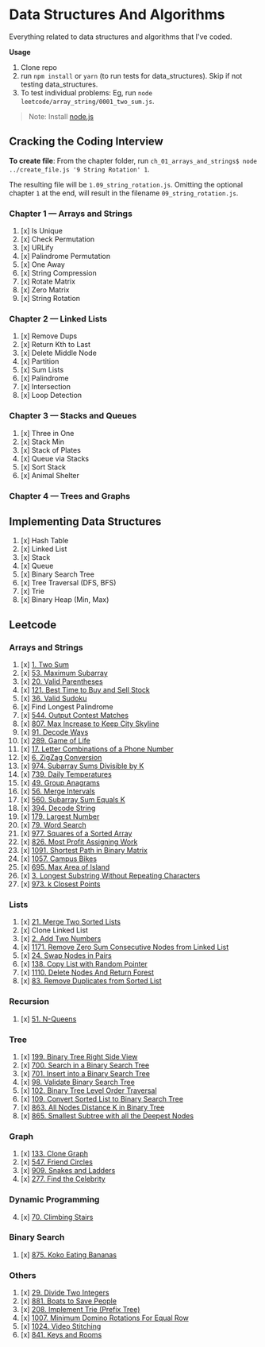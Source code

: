 # Data Structures And Algorithms

Everything related to data structures and algorithms that I've coded.

**Usage**

1. Clone repo
1. run `npm install` or `yarn` (to run tests for data_structures). Skip if not testing data_structures.
1. To test individual problems: Eg, run `node leetcode/array_string/0001_two_sum.js`.

> Note: Install [node.js](https://nodejs.org/en/)

## Cracking the Coding Interview

**To create file**: From the chapter folder, run `ch_01_arrays_and_strings$ node ../create_file.js '9 String Rotation' 1`.

The resulting file will be `1.09_string_rotation.js`. Omitting the optional chapter `1` at the end, will result in the filename `09_string_rotation.js`.

### Chapter 1 — Arrays and Strings

1. [x] Is Unique
2. [x] Check Permutation
3. [x] URLify
4. [x] Palindrome Permutation
5. [x] One Away
6. [x] String Compression
7. [x] Rotate Matrix
8. [x] Zero Matrix
9. [x] String Rotation

### Chapter 2 — Linked Lists

1. [x] Remove Dups
2. [x] Return Kth to Last
3. [x] Delete Middle Node
4. [x] Partition
5. [x] Sum Lists
6. [x] Palindrome
7. [x] Intersection
8. [x] Loop Detection

### Chapter 3 — Stacks and Queues

1. [x] Three in One
2. [x] Stack Min
3. [x] Stack of Plates
4. [x] Queue via Stacks
5. [x] Sort Stack
6. [x] Animal Shelter

### Chapter 4 — Trees and Graphs

## Implementing Data Structures

1. [x] Hash Table
2. [x] Linked List
3. [x] Stack
4. [x] Queue
5. [x] Binary Search Tree
6. [x] Tree Traversal (DFS, BFS)
7. [x] Trie
8. [x] Binary Heap (Min, Max)

## Leetcode

### Arrays and Strings

1. [x] [1. Two Sum](https://leetcode.com/problems/two-sum)
2. [x] [53. Maximum Subarray](https://leetcode.com/problems/maximum-subarray)
3. [x] [20. Valid Parentheses](https://leetcode.com/problems/valid-parentheses/)
4. [x] [121. Best Time to Buy and Sell Stock](https://leetcode.com/problems/best-time-to-buy-and-sell-stock)
5. [x] [36. Valid Sudoku](https://leetcode.com/problems/valid-sudoku/)
6. [x] Find Longest Palindrome
7. [x] [544. Output Contest Matches](https://leetcode.com/problems/output-contest-matches/)
8. [x] [807. Max Increase to Keep City Skyline](https://leetcode.com/problems/max-increase-to-keep-city-skyline/)
9. [x] [91. Decode Ways](https://leetcode.com/problems/decode-ways/)
10. [x] [289. Game of Life](https://leetcode.com/problems/game-of-life/)
11. [x] [17. Letter Combinations of a Phone Number](https://leetcode.com/problems/letter-combinations-of-a-phone-number/)
12. [x] [6. ZigZag Conversion](https://leetcode.com/problems/zigzag-conversion/)
13. [x] [974. Subarray Sums Divisible by K](https://leetcode.com/problems/subarray-sums-divisible-by-k/)
14. [x] [739. Daily Temperatures](https://leetcode.com/problems/daily-temperatures/)
15. [x] [49. Group Anagrams](https://leetcode.com/problems/group-anagrams/)
16. [x] [56. Merge Intervals](https://leetcode.com/problems/merge-intervals/)
17. [x] [560. Subarray Sum Equals K](https://leetcode.com/problems/subarray-sum-equals-k/)
18. [x] [394. Decode String](https://leetcode.com/problems/decode-string/)
19. [x] [179. Largest Number](https://leetcode.com/problems/largest-number/)
20. [x] [79. Word Search](https://leetcode.com/problems/word-search/)
21. [x] [977. Squares of a Sorted Array](https://leetcode.com/problems/squares-of-a-sorted-array/)
22. [x] [826. Most Profit Assigning Work](https://leetcode.com/problems/most-profit-assigning-work/)
23. [x] [1091. Shortest Path in Binary Matrix](https://leetcode.com/problems/shortest-path-in-binary-matrix/)
24. [x] [1057. Campus Bikes](https://leetcode.com/problems/campus-bikes/)
25. [x] [695. Max Area of Island](https://leetcode.com/problems/max-area-of-island/)
26. [x] [3. Longest Substring Without Repeating Characters](https://leetcode.com/problems/longest-substring-without-repeating-characters/)
27. [x] [973. k Closest Points](https://leetcode.com/problems/k-closest-points-to-origin/)

### Lists

1. [x] [21. Merge Two Sorted Lists](https://leetcode.com/problems/merge-two-sorted-lists/)
2. [x] Clone Linked List
3. [x] [2. Add Two Numbers](https://leetcode.com/problems/add-two-numbers/)
4. [x] [1171. Remove Zero Sum Consecutive Nodes from Linked List](https://leetcode.com/problems/remove-zero-sum-consecutive-nodes-from-linked-list/)
5. [x] [24. Swap Nodes in Pairs](https://leetcode.com/problems/swap-nodes-in-pairs/)
6. [x] [138. Copy List with Random Pointer](https://leetcode.com/problems/copy-list-with-random-pointer/)
7. [x] [1110. Delete Nodes And Return Forest](https://leetcode.com/problems/delete-nodes-and-return-forest/)
8. [x] [83. Remove Duplicates from Sorted List](https://leetcode.com/problems/remove-duplicates-from-sorted-list/)

### Recursion

1. [x] [51. N-Queens](https://leetcode.com/problems/n-queens/description/)

### Tree

1. [x] [199. Binary Tree Right Side View](https://leetcode.com/problems/binary-tree-right-side-view/)
2. [x] [700. Search in a Binary Search Tree](https://leetcode.com/problems/search-in-a-binary-search-tree/)
3. [x] [701. Insert into a Binary Search Tree](https://leetcode.com/problems/insert-into-a-binary-search-tree/)
4. [x] [98. Validate Binary Search Tree](https://leetcode.com/problems/validate-binary-search-tree/)
5. [x] [102. Binary Tree Level Order Traversal](https://leetcode.com/problems/binary-tree-level-order-traversal/)
6. [x] [109. Convert Sorted List to Binary Search Tree](https://leetcode.com/problems/convert-sorted-list-to-binary-search-tree/)
7. [x] [863. All Nodes Distance K in Binary Tree](https://leetcode.com/problems/all-nodes-distance-k-in-binary-tree/)
8. [x] [865. Smallest Subtree with all the Deepest Nodes](https://leetcode.com/problems/smallest-subtree-with-all-the-deepest-nodes/)

### Graph

1. [x] [133. Clone Graph](https://leetcode.com/problems/clone-graph/)
2. [x] [547. Friend Circles](https://leetcode.com/problems/friend-circles/)
3. [x] [909. Snakes and Ladders](https://leetcode.com/problems/snakes-and-ladders/)
4. [x] [277. Find the Celebrity](https://leetcode.com/problems/find-the-celebrity/)

### Dynamic Programming

4. [x] [70. Climbing Stairs](https://leetcode.com/problems/climbing-stairs/)

### Binary Search

1. [x] [875. Koko Eating Bananas](https://leetcode.com/problems/koko-eating-bananas/)

### Others

1. [x] [29. Divide Two Integers](https://leetcode.com/problems/divide-two-integers/)
2. [x] [881. Boats to Save People](https://leetcode.com/problems/boats-to-save-people/)
3. [x] [208. Implement Trie (Prefix Tree)](https://leetcode.com/problems/implement-trie-prefix-tree/)
4. [x] [1007. Minimum Domino Rotations For Equal Row](https://leetcode.com/problems/minimum-domino-rotations-for-equal-row/)
5. [x] [1024. Video Stitching](https://leetcode.com/problems/video-stitching/)
6. [x] [841. Keys and Rooms](https://leetcode.com/problems/keys-and-rooms/)
